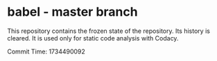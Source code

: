 # babel - master branch

This repository contains the frozen state of the repository.
Its history is cleared. It is used only for static code
analysis with Codacy.

Commit Time: 1734490092